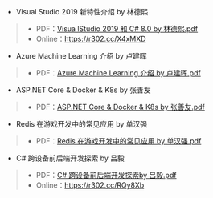 - Visual Studio 2019 新特性介绍 by 林德熙
> - PDF：[Visua lStudio 2019 和 C# 8.0 by 林德熙.pdf](Visual_Studio_2019_和_CSharp_8.0_by_林德熙.pdf)
> - Online：https://r302.cc/X4xMXD

- Azure Machine Learning 介绍 by 卢建晖
> - PDF：[Azure Machine Learning 介绍 by 卢建晖.pdf](Azure_Machine_Learning_介绍_by_卢建晖.pdf)

- ASP.NET Core & Docker & K8s by 张善友
> - PDF：[ASP.NET Core & Docker & K8s by 张善友.pdf](ASP.NET_Core_&_Docker_&_K8s_by_张善友.pdf)

- Redis 在游戏开发中的常见应用 by 单汉强
> - PDF：[Redis 在游戏开发中的常见应用 by 单汉强.pdf](Redis_在游戏开发中的常见应用_by_单汉强.pdf)

- C# 跨设备前后端开发探索 by 吕毅
> - PDF：[C# 跨设备前后端开发探索by 吕毅.pdf](CSharp_跨设备前后端开发探索_by_吕毅.pdf)
> - Online：https://r302.cc/RQy8Xb